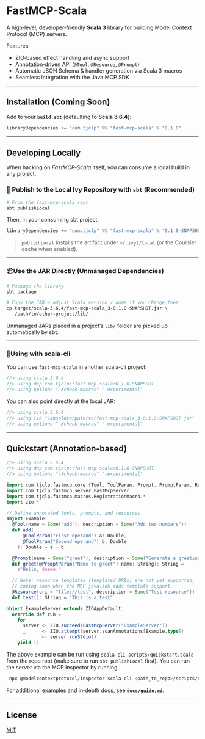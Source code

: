 # FastMCP-Scala

A high‑level, developer‑friendly **Scala 3** library for building Model Context Protocol (MCP) servers.

Features
- ZIO‑based effect handling and async support
- Annotation‑driven API (`@Tool`, `@Resource`, `@Prompt`)
- Automatic JSON Schema & handler generation via Scala 3 macros
- Seamless integration with the Java MCP SDK

---

## Installation (Coming Soon)

Add to your **`build.sbt`** (defaulting to **Scala 3.6.4**):

```scala
libraryDependencies += "com.tjclp" %% "fast-mcp-scala" % "0.1.0"
```

---

## Developing Locally

When hacking on *FastMCP‑Scala* itself, you can consume a local build in any project.

### 🔨 Publish to the Local Ivy Repository with `sbt` (Recommended)

```bash
# From the fast-mcp-scala root
sbt publishLocal
```

Then, in your consuming sbt project:

```scala
libraryDependencies += "com.tjclp" %% "fast-mcp-scala" % "0.1.0-SNAPSHOT"
```

> `publishLocal` installs the artifact under `~/.ivy2/local` (or the Coursier cache when enabled).

---

### 📦Use the JAR Directly (Unmanaged Dependencies)

```bash
# Package the library
sbt package

# Copy the JAR – adjust Scala version / name if you change them
cp target/scala-3.6.4/fast-mcp-scala_3-0.1.0-SNAPSHOT.jar \
   /path/to/other-project/lib/
```

Unmanaged JARs placed in a project’s `lib/` folder are picked up automatically by sbt.

---

### 🚀Using with **scala‑cli**

You can use `fast-mcp-scala` in another scala‑cli project:
```scala
//> using scala 3.6.4
//> using dep com.tjclp::fast-mcp-scala:0.1.0-SNAPSHOT
//> using options "-Xcheck-macros" "-experimental"
```

You can also point directly at the local JAR:

```scala
//> using scala 3.6.4
//> using lib "/absolute/path/to/fast-mcp-scala_3-0.1.0-SNAPSHOT.jar"
//> using options "-Xcheck-macros" "-experimental"
```

---

## Quickstart (Annotation‑based)

```scala
//> using scala 3.6.4
//> using dep com.tjclp::fast-mcp-scala:0.1.0-SNAPSHOT
//> using options "-Xcheck-macros" "-experimental"

import com.tjclp.fastmcp.core.{Tool, ToolParam, Prompt, PromptParam, Resource}
import com.tjclp.fastmcp.server.FastMcpServer
import com.tjclp.fastmcp.macros.RegistrationMacro.*
import zio.*

// Define annotated tools, prompts, and resources
object Example:
  @Tool(name = Some("add"), description = Some("Add two numbers"))
  def add(
      @ToolParam("First operand") a: Double,
      @ToolParam("Second operand") b: Double
    ): Double = a + b

  @Prompt(name = Some("greet"), description = Some("Generate a greeting message"))
  def greet(@PromptParam("Name to greet") name: String): String =
    s"Hello, $name!"

  // Note: resource templates (templated URIs) are not yet supported;
  // coming soon when the MCP java‑sdk adds template support.
  @Resource(uri = "file://test", description = Some("Test resource"))
  def test(): String = "This is a test"

object ExampleServer extends ZIOAppDefault:
  override def run =
    for
      server <- ZIO.succeed(FastMcpServer("ExampleServer"))
      _      <- ZIO.attempt(server.scanAnnotations[Example.type])
      _      <- server.runStdio()
    yield ()
```

The above example can be run using `scala-cli scripts/quickstart.scala` from the repo root (make sure to run `sbt publishLocal` first). You can run the server via the MCP inspector by running
```bash 
 npx @modelcontextprotocol/inspector scala-cli <path_to_repo>/scripts/quickstart.scala
```

For additional examples and in‑depth docs, see **`docs/guide.md`**.

---

## License

[MIT](LICENSE)